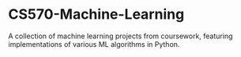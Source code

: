 # CS570-Machine-Learning
A collection of machine learning projects from coursework, featuring implementations of various ML algorithms in Python.
